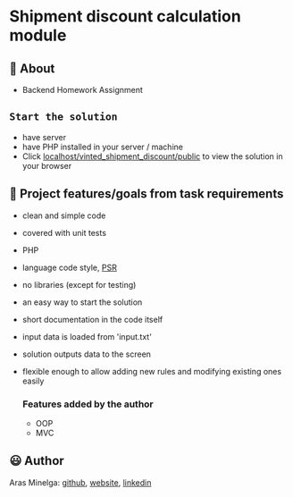 # Shipment discount calculation module

## 🌟 About

-   Backend Homework Assignment

## `Start the solution`

-   have server
-   have PHP installed in your server / machine
-   Click [localhost/vinted_shipment_discount/public](http://localhost/vinted_shipment_discount/public/) to view the solution in your browser

## 🎯 Project features/goals from task requirements

-   clean and simple code
-   covered with unit tests
-   PHP
-   language code style, [PSR](https://www.php-fig.org/psr/)
-   no libraries (except for testing)
-   an easy way to start the solution
-   short documentation in the code itself
-   input data is loaded from 'input.txt'
-   solution outputs data to the screen
-   flexible enough to allow adding new rules and modifying existing ones easily

    ### Features added by the author

    -   OOP
    -   MVC

## 😃 Author

Aras Minelga: [github](https://github.com/Dirigentas), [website](https://aras.website/), [linkedin](https://www.linkedin.com/in/aras-minelga/)
